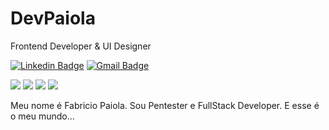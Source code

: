 # DevPaiola

Frontend Developer & UI Designer

[![Linkedin Badge](https://img.shields.io/badge/-Fabricio%20Paiola-986DFF?style=flat-square&logo=Linkedin&logoColor=white&link=https://www.linkedin.com/in/fabr%C3%ADcio-paiola-246923241/)](https://www.linkedin.com/in/fabr%C3%ADcio-paiola-246923241/) 
[![Gmail Badge](https://img.shields.io/badge/-devpaiola@gmail.com-986DFF?style=flat-square&logo=Gmail&logoColor=white&link=mailto:devpaiola@gmail.com)](mailto:devpaiola@gmail.com)

 
 <div align="left">
  <div> 
<img src="https://img.shields.io/badge/HTML-e06b12?style=for-the-badge&logo=html5&logoColor=white" />
<img src="https://img.shields.io/badge/CSS-1283e0?&style=for-the-badge&logo=css3&logoColor=white" />
<img src="https://img.shields.io/badge/Python-F7DF1E?style=for-the-badge&logo=python&logoColor=blue" />
<img src="https://img.shields.io/badge/Node.js-43853D?style=for-the-badge&logo=node.js&logoColor=white"/> <br/>
 

 </div>

Meu nome é Fabricio Paiola. Sou Pentester e FullStack Developer.
E esse é o meu mundo...
